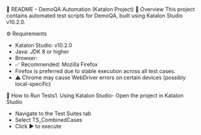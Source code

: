 📄 README – DemoQA Automation (Katalon Project)
🧪 Overview
This project contains automated test scripts for DemoQA, built using Katalon Studio v10.2.0.

⚙️ Requirements
- Katalon Studio: v10.2.0
- Java: JDK 8 or higher
- Browser:
- ✅ Recommended: Mozilla Firefox
- Firefox is preferred due to stable execution across all test cases.
- ⚠️ Chrome may cause WebDriver errors on certain devices (possibly local-specific)
  
🚀 How to Run Tests1. Using Katalon Studio- Open the project in Katalon Studio
- Navigate to the Test Suites tab
- Select TS_CombinedCases
- Click ▶️ to execute
